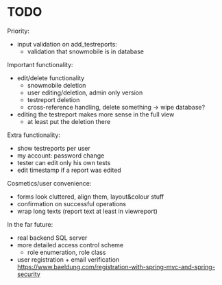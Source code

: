# TODO

Priority:
- input validation on add_testreports:
   - validation that snowmobile is in database  

Important functionality:
- edit/delete functionality
  - snowmobile deletion
  - user editing/deletion, admin only version
  - testreport deletion
  - cross-reference handling, delete something -> wipe database?
- editing the testreport makes more sense in the full view
  - at least put the deletion there

Extra functionality:
- show testreports per user
- my account: password change
- tester can edit only his own tests
- edit timestamp if a report was edited

Cosmetics/user convenience:
- forms look cluttered, align them, layout&colour stuff
- confirmation on successful operations
- wrap long texts (report text at least in viewreport)
  
In the far future:
- real backend SQL server
- more detailed access control scheme
  - role enumeration, role class
- user registration + email verification
https://www.baeldung.com/registration-with-spring-mvc-and-spring-security  
